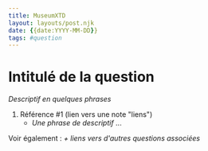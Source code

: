 ```yaml
---
title: MuseumXTD
layout: layouts/post.njk
date: {{date:YYYY-MM-DD}}
tags: #question
---
```

# Intitulé de la question

*Descriptif en quelques phrases*
 
1. Référence #1 (lien vers une note "liens")
	- *Une phrase de descriptif*
...


Voir également : *+ liens vers d'autres questions associées*